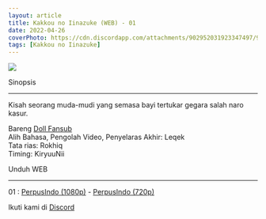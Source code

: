 ```yaml
---
layout: article
title: Kakkou no Iinazuke (WEB) - 01
date: 2022-04-26
coverPhoto: https://cdn.discordapp.com/attachments/902952031923347497/968498701163175967/unknown.png
tags: [Kakkou no Iinazuke]
---
```


![](https://cdn.discordapp.com/attachments/902952031923347497/968498701163175967/unknown.png)

Sinopsis

---
Kisah seorang muda-mudi yang semasa bayi tertukar gegara salah naro kasur.

Bareng [Doll Fansub](https://www.perpusindo.info/user/Leqek)
<br>
Alih Bahasa, Pengolah Video, Penyelaras Akhir: Leqek
<br>
Tata rias: Rokhiq
<br>
Timing: KiryuuNii

Unduh WEB

---
01 : [PerpusIndo (1080p)](https://www.perpusindo.info/berkas/WmksqmUE) - [PerpusIndo (720p)](https://www.perpusindo.info/berkas/9QYlFDEA)

Ikuti kami di [Discord](https://discord.gg/8QeuePwYgV)
